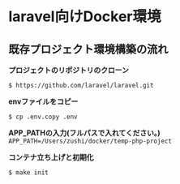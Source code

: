 # laravel向けDocker環境

## 既存プロジェクト環境構築の流れ

**プロジェクトのリポジトリのクローン**

`$ https://github.com/laravel/laravel.git`

**envファイルをコピー**

`$ cp .env.copy .env`

**APP_PATHの入力(フルパスで入れてください。)**
`APP_PATH=/Users/zushi/docker/temp-php-project`

**コンテナ立ち上げと初期化**

`$ make init`